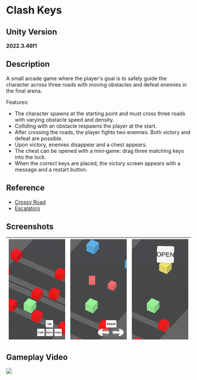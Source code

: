 # Clash Keys

## Unity Version

**2022.3.46f1**

## Description

A small arcade game where the player's goal is to safely guide the character across three roads with moving obstacles
and defeat enemies in the final arena.

Features:

- The character spawns at the starting point and must cross three roads with varying obstacle speed and density.
- Colliding with an obstacle respawns the player at the start.
- After crossing the roads, the player fights two enemies. Both victory and defeat are possible.
- Upon victory, enemies disappear and a chest appears.
- The chest can be opened with a mini‑game: drag three matching keys into the lock.
- When the correct keys are placed, the victory screen appears with a message and a restart button.

## Reference

- [Crossy Road](https://play.google.com/store/apps/details?id=com.yodo1.crossyroad)
- [Escalators](https://play.google.com/store/apps/details?id=io.blackcandy.escalators&hl=en_US&gl=US)

## Screenshots

| ![](Content/Screenshots/Image_1.png) | ![](Content/Screenshots/Image_2.png) | ![](Content/Screenshots/Image_3.png) |  
|---|---|---|  

## Gameplay Video

![](Content/Gameplay.gif)
